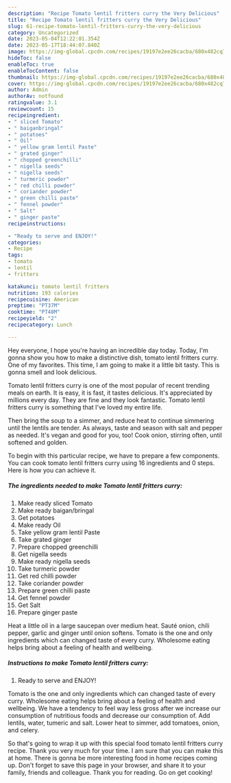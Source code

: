 ```yaml
---
description: "Recipe Tomato lentil fritters curry the Very Delicious"
title: "Recipe Tomato lentil fritters curry the Very Delicious"
slug: 61-recipe-tomato-lentil-fritters-curry-the-very-delicious
category: Uncategorized
date: 2023-05-04T12:22:01.354Z
date: 2023-05-17T18:44:07.840Z
image: https://img-global.cpcdn.com/recipes/19197e2ee26cacba/680x482cq70/tomato-lentil-fritters-curry-recipe-main-photo.jpg
hideToc: false
enableToc: true
enableTocContent: false
thumbnail: https://img-global.cpcdn.com/recipes/19197e2ee26cacba/680x482cq70/tomato-lentil-fritters-curry-recipe-main-photo.jpg
cover: https://img-global.cpcdn.com/recipes/19197e2ee26cacba/680x482cq70/tomato-lentil-fritters-curry-recipe-main-photo.jpg
author: Admin
authorAv: notfound
ratingvalue: 3.1
reviewcount: 15
recipeingredient:
- " sliced Tomato"
- " baiganbringal"
- " potatoes"
- " Oil"
- " yellow gram lentil Paste"
- " grated ginger"
- " chopped greenchilli"
- " nigella seeds"
- " nigella seeds"
- " turmeric powder"
- " red chilli powder"
- " coriander powder"
- " green chilli paste"
- " fennel powder"
- " Salt"
- " ginger paste"
recipeinstructions:

- "Ready to serve and ENJOY!"
categories:
- Recipe
tags:
- tomato
- lentil
- fritters

katakunci: tomato lentil fritters 
nutrition: 193 calories
recipecuisine: American
preptime: "PT37M"
cooktime: "PT48M"
recipeyield: "2"
recipecategory: Lunch

---
```



Hey everyone, I hope you're having an incredible day today. Today, I'm gonna show you how to make a distinctive dish, tomato lentil fritters curry. One of my favorites. This time, I am going to make it a little bit tasty. This is gonna smell and look delicious.

Tomato lentil fritters curry is one of the most popular of recent trending meals on earth. It is easy, it is fast, it tastes delicious. It's appreciated by millions every day. They are fine and they look fantastic. Tomato lentil fritters curry is something that I've loved my entire life.

Then bring the soup to a simmer, and reduce heat to continue simmering until the lentils are tender. As always, taste and season with salt and pepper as needed. It&#39;s vegan and good for you, too! Cook onion, stirring often, until softened and golden.


To begin with this particular recipe, we have to prepare a few components. You can cook tomato lentil fritters curry using 16 ingredients and 0 steps. Here is how you can achieve it.

<!--inarticleads1-->

##### The ingredients needed to make Tomato lentil fritters curry:

1. Make ready  sliced Tomato
1. Make ready  baigan/bringal
1. Get  potatoes
1. Make ready  Oil
1. Take  yellow gram lentil Paste
1. Take  grated ginger
1. Prepare  chopped greenchilli
1. Get  nigella seeds
1. Make ready  nigella seeds
1. Take  turmeric powder
1. Get  red chilli powder
1. Take  coriander powder
1. Prepare  green chilli paste
1. Get  fennel powder
1. Get  Salt
1. Prepare  ginger paste


Heat a little oil in a large saucepan over medium heat. Sauté onion, chili pepper, garlic and ginger until onion softens. Tomato is the one and only ingredients which can changed taste of every curry. Wholesome eating helps bring about a feeling of health and wellbeing. 

<!--inarticleads2-->

##### Instructions to make Tomato lentil fritters curry:


1. Ready to serve and ENJOY!

Tomato is the one and only ingredients which can changed taste of every curry. Wholesome eating helps bring about a feeling of health and wellbeing. We have a tendency to feel way less gross after we increase our consumption of nutritious foods and decrease our consumption of. Add lentils, water, tumeric and salt. Lower heat to simmer, add tomatoes, onion, and celery. 

So that's going to wrap it up with this special food tomato lentil fritters curry recipe. Thank you very much for your time. I am sure that you can make this at home. There is gonna be more interesting food in home recipes coming up. Don't forget to save this page in your browser, and share it to your family, friends and colleague. Thank you for reading. Go on get cooking!
